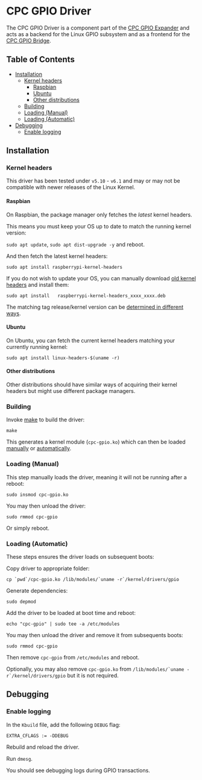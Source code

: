 # CPC GPIO Driver
The CPC GPIO Driver is a component part of the [CPC GPIO Expander](../README.md) and acts as a backend for the Linux GPIO subsystem and as a frontend for the [CPC GPIO Bridge](../bridge/README.md).

## Table of Contents
- [Installation](#installation)
  - [Kernel headers](#kernel-headers)
    - [Raspbian](#raspbian)
    - [Ubuntu](#ubuntu)
    - [Other distributions](#other-distributions)
  - [Building](#building)
  - [Loading (Manual)](#loading-manual)
  - [Loading (Automatic)](#loading-automatic)
- [Debugging](#debugging)
  - [Enable logging](#enable-logging)

## Installation

### Kernel headers

This driver has been tested under `v5.10` - `v6.1` and may or may not be compatible with newer releases of the Linux Kernel.

#### Raspbian

On Raspbian, the package manager only fetches the _latest_ kernel headers. 

This means you must keep your OS up to date to match the running kernel version:

`sudo apt update`, `sudo apt dist-upgrade -y` and reboot.

And then fetch the latest kernel headers:

`sudo apt install raspberrypi-kernel-headers`

If you do not wish to update your OS, you can manually download [old kernel headers](https://archive.raspberrypi.org/debian/pool/main/r/raspberrypi-firmware/) and install them:

`sudo apt install 	raspberrypi-kernel-headers_xxxx_xxxx.deb`

The matching tag release/kernel version can be [determined in different ways](https://github.com/HinTak/RaspberryPi-Dev/blob/master/Raspbian-Kernel-Releases.md).

#### Ubuntu

On Ubuntu, you can fetch the current kernel headers matching your currently running kernel:

`sudo apt install linux-headers-$(uname -r)`

#### Other distributions

Other distributions should have similar ways of acquiring their kernel headers but might use different package managers.

### Building

Invoke [make](https://www.gnu.org/software/make/) to build the driver:

`make`

This generates a kernel module (`cpc-gpio.ko`) which can then be loaded [manually](#loading-manual) or [automatically](#loading-automatic).

### Loading (Manual)

This step manually loads the driver, meaning it will not be running after a reboot:

`sudo insmod cpc-gpio.ko`

You may then unload the driver:

`sudo rmmod cpc-gpio`

Or simply reboot.

### Loading (Automatic)

These steps ensures the driver loads on subsequent boots:

Copy driver to appropriate folder:

``cp `pwd`/cpc-gpio.ko /lib/modules/`uname -r`/kernel/drivers/gpio``

Generate dependencies:

`sudo depmod`

Add the driver to be loaded at boot time and reboot:

`echo "cpc-gpio" | sudo tee -a /etc/modules`

You may then unload the driver and remove it from subsequents boots:

`sudo rmmod cpc-gpio`

Then remove `cpc-gpio` from `/etc/modules` and reboot. 

Optionally, you may also remove `cpc-gpio.ko` from ``/lib/modules/`uname -r`/kernel/drivers/gpio`` but it is not required.

## Debugging

### Enable logging
In the `Kbuild` file, add the following `DEBUG` flag:

`EXTRA_CFLAGS := -DDEBUG`

Rebuild and reload the driver.

Run `dmesg`.

You should see debugging logs during GPIO transactions.